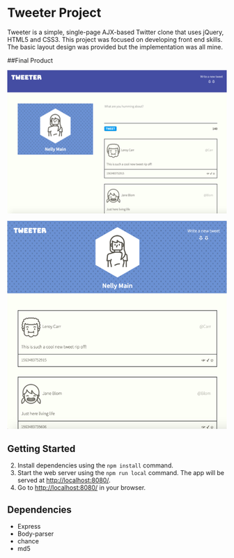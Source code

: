 # Tweeter Project

Tweeter is a simple, single-page AJX-based Twitter clone that uses jQuery, HTML5 and CSS3. This project was focused on developing front end skills. The basic layout design was provided but the implementation was all mine. 

##Final Product 

![Screenshot for the large display](https://github.com/Nelly31/tweeter/blob/master/docs/lg-display.png)

![Screenshot for the small display](https://github.com/Nelly31/tweeter/blob/master/docs/sml-display.png)

## Getting Started

2. Install dependencies using the `npm install` command.
3. Start the web server using the `npm run local` command. The app will be served at <http://localhost:8080/>.
4. Go to <http://localhost:8080/> in your browser.

## Dependencies

- Express
- Body-parser
- chance
- md5

